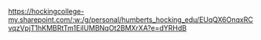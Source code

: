 https://hockingcollege-my.sharepoint.com/:w:/g/personal/humberts_hocking_edu/EUqQX6OnqxRCvqzVpjT1hKMBRtTm1EiIUMBNqOt2BMXrXA?e=dYRHdB
